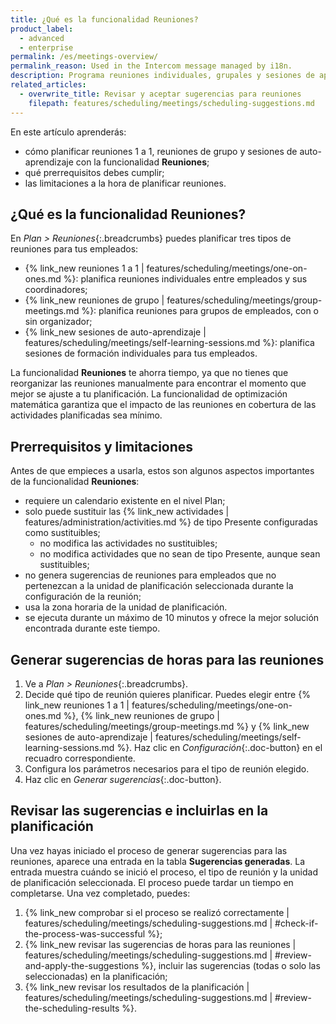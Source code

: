 ```yaml
---
title: ¿Qué es la funcionalidad Reuniones?
product_label:
  - advanced
  - enterprise
permalink: /es/meetings-overview/
permalink_reason: Used in the Intercom message managed by i18n.
description: Programa reuniones individuales, grupales y sesiones de aprendizaje para tus empleados automáticamente con la funcionalidad Reuniones.
related_articles:
  - overwrite_title: Revisar y aceptar sugerencias para reuniones
    filepath: features/scheduling/meetings/scheduling-suggestions.md
---
```


En este artículo aprenderás:

- cómo planificar reuniones 1 a 1, reuniones de grupo y sesiones de auto-aprendizaje con la funcionalidad **Reuniones**;
- qué prerrequisitos debes cumplir;
- las limitaciones a la hora de planificar reuniones.

## ¿Qué es la funcionalidad Reuniones?

En _Plan > Reuniones_{:.breadcrumbs} puedes planificar tres tipos de reuniones para tus empleados:

- {% link_new reuniones 1 a 1 | features/scheduling/meetings/one-on-ones.md %}: planifica reuniones individuales entre empleados y sus coordinadores;
- {% link_new reuniones de grupo | features/scheduling/meetings/group-meetings.md %}: planifica reuniones para grupos de empleados, con o sin organizador;
- {% link_new sesiones de auto-aprendizaje | features/scheduling/meetings/self-learning-sessions.md %}: planifica sesiones de formación individuales para tus empleados.

La funcionalidad **Reuniones** te ahorra tiempo, ya que no tienes que reorganizar las reuniones manualmente para encontrar el momento que mejor se ajuste a tu planificación. La funcionalidad de optimización matemática garantiza que el impacto de las reuniones en cobertura de las actividades planificadas sea mínimo.

## Prerrequisitos y limitaciones

Antes de que empieces a usarla, estos son algunos aspectos importantes de la funcionalidad **Reuniones**:

- requiere un calendario existente en el nivel Plan;
- solo puede sustituir las {% link_new actividades | features/administration/activities.md %} de tipo Presente configuradas como sustituibles;
  - no modifica las actividades no sustituibles;
  - no modifica actividades que no sean de tipo Presente, aunque sean sustituibles;
- no genera sugerencias de reuniones para empleados que no pertenezcan a la unidad de planificación seleccionada durante la configuración de la reunión;
- usa la zona horaria de la unidad de planificación.
- se ejecuta durante un máximo de 10 minutos y ofrece la mejor solución encontrada durante este tiempo.

## Generar sugerencias de horas para las reuniones

1. Ve a _Plan > Reuniones_{:.breadcrumbs}.
2. Decide qué tipo de reunión quieres planificar. Puedes elegir entre {% link_new reuniones 1 a 1 | features/scheduling/meetings/one-on-ones.md %},  {% link_new reuniones de grupo | features/scheduling/meetings/group-meetings.md %} y {% link_new sesiones de auto-aprendizaje | features/scheduling/meetings/self-learning-sessions.md %}. Haz clic en _Configuración_{:.doc-button} en el recuadro correspondiente.
3. Configura los parámetros necesarios para el tipo de reunión elegido.
4. Haz clic en _Generar sugerencias_{:.doc-button}.

## Revisar las sugerencias e incluirlas en la planificación

Una vez hayas iniciado el proceso de generar sugerencias para las reuniones, aparece una entrada en la tabla **Sugerencias generadas**. La entrada muestra cuándo se inició el proceso, el tipo de reunión y la unidad de planificación seleccionada. El proceso puede tardar un tiempo en completarse. Una vez completado, puedes:

1. {% link_new comprobar si el proceso se realizó correctamente | features/scheduling/meetings/scheduling-suggestions.md | #check-if-the-process-was-successful %};
2. {% link_new revisar las sugerencias de horas para las reuniones | features/scheduling/meetings/scheduling-suggestions.md | #review-and-apply-the-suggestions %}, incluir las sugerencias (todas o solo las seleccionadas) en la planificación;
3. {% link_new revisar los resultados de la planificación | features/scheduling/meetings/scheduling-suggestions.md | #review-the-scheduling-results %}.
